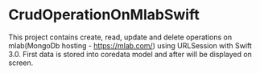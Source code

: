 # CrudOperationOnMlabSwift

This project contains create, read, update and delete operations on mlab(MongoDb hosting - https://mlab.com/) using URLSession with Swift 3.0.
First data is stored into coredata model and after will be displayed on screen. 
